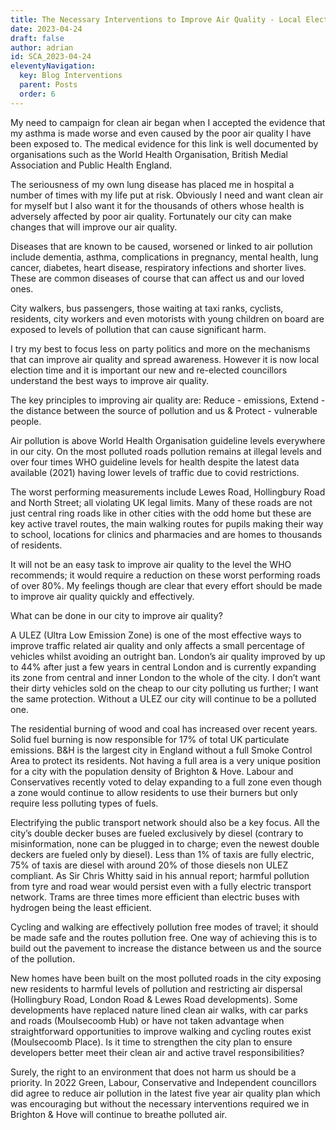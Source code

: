 ```yaml
---
title: The Necessary Interventions to Improve Air Quality - Local Election 2023
date: 2023-04-24
draft: false
author: adrian
id: SCA_2023-04-24
eleventyNavigation:
  key: Blog Interventions
  parent: Posts
  order: 6
---
```


My need to campaign for clean air began when I accepted the evidence that my asthma is made worse and even caused by the poor air quality I have been exposed to.  The medical evidence for this link is well documented by organisations such as the World Health Organisation, British Medial Association and Public Health England.

The seriousness of my own lung disease has placed me in hospital a number of times with my life put at risk.  Obviously I need and want clean air for myself but I also want it for the thousands of others whose health is adversely affected by poor air quality.  Fortunately our city can make changes that will improve our air quality.

Diseases that are known to be caused, worsened or linked to air pollution include dementia, asthma, complications in pregnancy, mental health, lung cancer, diabetes, heart disease, respiratory infections and shorter lives.  These are common diseases of course that can affect us and our loved ones.

City walkers, bus passengers, those waiting at taxi ranks, cyclists, residents, city workers and even motorists with young children on board are exposed to levels of pollution that can cause significant harm.

I try my best to focus less on party politics and more on the mechanisms that can improve air quality and spread awareness.  However it is now local election time and it is important our new and re-elected councillors understand the best ways to improve air quality.

The key principles to improving air quality are: Reduce - emissions, Extend - the distance between the source of pollution and us & Protect - vulnerable people.

Air pollution is above World Health Organisation guideline levels everywhere in our city.  On the most polluted roads pollution remains at illegal levels and over four times WHO guideline levels for health despite the latest data available (2021) having lower levels of traffic due to covid restrictions.

The worst performing measurements include Lewes Road, Hollingbury Road and North Street; all violating UK legal limits.  Many of these roads are not just central ring roads like in other cities with the odd home but these are key active travel routes, the main walking routes for pupils making their way to school, locations for clinics and pharmacies and are homes to thousands of residents.

It will not be an easy task to improve air quality to the level the WHO recommends; it would require a reduction on these worst performing roads of over 80%.  My feelings though are clear that every effort should be made to improve air quality quickly and effectively.

What can be done in our city to improve air quality?

A ULEZ (Ultra Low Emission Zone) is one of the most effective ways to improve traffic related air quality and only affects a small percentage of vehicles whilst avoiding an outright ban.  London’s air quality improved by up to 44% after just a few years in central London and is currently expanding its zone from central and inner London to the whole of the city.  I don’t want their dirty vehicles sold on the cheap to our city polluting us further; I want the same protection.  Without a ULEZ our city will continue to be a polluted one.

The residential burning of wood and coal has increased over recent years.  Solid fuel burning is now responsible for 17% of total UK particulate emissions.  B&H is the largest city in England without a full Smoke Control Area to protect its residents.  Not having a full area is a very unique position for a city with the population density of Brighton & Hove.  Labour and Conservatives recently voted to delay expanding to a full zone even though a zone would continue to allow residents to use their burners but only require less polluting types of fuels.

Electrifying the public transport network should also be a key focus.  All the city’s double decker buses are fueled exclusively by diesel (contrary to misinformation, none can be plugged in to charge; even the newest double deckers are fueled only by diesel).  Less than 1% of taxis are fully electric, 75% of taxis are diesel with around 20% of those diesels non ULEZ compliant.  As Sir Chris Whitty said in his annual report; harmful pollution from tyre and road wear would persist even with a fully electric transport network.  Trams are three times more efficient than electric buses with hydrogen being the least efficient.

Cycling and walking are effectively pollution free modes of travel; it should be made safe and the routes pollution free.  One way of achieving this is to build out the pavement to increase the distance between us and the source of the pollution.

New homes have been built on the most polluted roads in the city exposing new residents to harmful levels of pollution and restricting air dispersal (Hollingbury Road, London Road & Lewes Road developments).  Some developments have replaced nature lined clean air walks, with car parks and roads (Moulsecoomb Hub) or have not taken advantage when straightforward opportunities to improve walking and cycling routes exist (Moulsecoomb Place).  Is it time to strengthen the city plan to ensure developers better meet their clean air and active travel responsibilities?

Surely, the right to an environment that does not harm us should be a priority.  In 2022 Green, Labour, Conservative and Independent councillors did agree to reduce air pollution in the latest five year air quality plan which was encouraging but without the necessary interventions required we in Brighton & Hove will continue to breathe polluted air.
